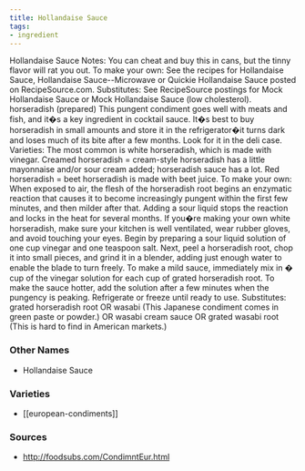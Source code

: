 ```yaml
---
title: Hollandaise Sauce
tags:
- ingredient
---
```

Hollandaise Sauce Notes: You can cheat and buy this in cans, but the tinny flavor will rat you out. To make your own: See the recipes for Hollandaise Sauce, Hollandaise Sauce--Microwave or Quickie Hollandaise Sauce posted on RecipeSource.com. Substitutes: See RecipeSource postings for Mock Hollandaise Sauce or Mock Hollandaise Sauce (low cholesterol). horseradish (prepared) This pungent condiment goes well with meats and fish, and it�s a key ingredient in cocktail sauce. It�s best to buy horseradish in small amounts and store it in the refrigerator�it turns dark and loses much of its bite after a few months. Look for it in the deli case. Varieties: The most common is white horseradish, which is made with vinegar. Creamed horseradish = cream-style horseradish has a little mayonnaise and/or sour cream added; horseradish sauce has a lot. Red horseradish = beet horseradish is made with beet juice. To make your own: When exposed to air, the flesh of the horseradish root begins an enzymatic reaction that causes it to become increasingly pungent within the first few minutes, and then milder after that. Adding a sour liquid stops the reaction and locks in the heat for several months. If you�re making your own white horseradish, make sure your kitchen is well ventilated, wear rubber gloves, and avoid touching your eyes. Begin by preparing a sour liquid solution of one cup vinegar and one teaspoon salt. Next, peel a horseradish root, chop it into small pieces, and grind it in a blender, adding just enough water to enable the blade to turn freely. To make a mild sauce, immediately mix in � cup of the vinegar solution for each cup of grated horseradish root. To make the sauce hotter, add the solution after a few minutes when the pungency is peaking. Refrigerate or freeze until ready to use. Substitutes: grated horseradish root OR wasabi (This Japanese condiment comes in green paste or powder.) OR wasabi cream sauce OR grated wasabi root (This is hard to find in American markets.)

### Other Names

* Hollandaise Sauce

### Varieties

* [[european-condiments]]

### Sources
* http://foodsubs.com/CondimntEur.html
